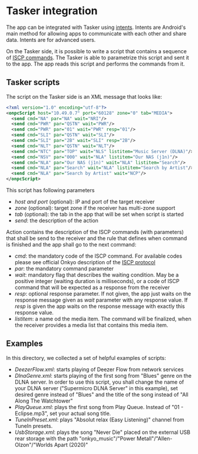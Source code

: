 # Tasker integration

The app can be integrated with Tasker using [intents](https://tasker.joaoapps.com/userguide/en/intents.html). 
Intents are Android's main method for allowing apps to communicate with each other and share data. 
Intents are for advanced users.

On the Tasker side, it is possible to write a script that contains a sequence of 
[ISCP commands](https://github.com/mkulesh/onpc/blob/master/doc/ISCP_AVR_140.xlsx). 
The Tasker is able to parametrize this script and sent it to the app. The app reads this script 
and performs the commands from it.

## Tasker scripts 

The script on the Tasker side is an XML message that looks like:

```xml
<?xml version="1.0" encoding="utf-8"?>
<onpcScript host="10.49.0.7" port="60128" zone="0" tab="MEDIA">
  <send cmd="NA" par="NA" wait="NRI"/>
  <send cmd="PWR" par="QSTN" wait="PWR"/>
  <send cmd="PWR" par="01" wait="PWR" resp="01"/>
  <send cmd="SLI" par="QSTN" wait="SLI"/>
  <send cmd="SLI" par="2B" wait="SLI" resp="2B"/>
  <send cmd="NLT" par="QSTN" wait="NLT"/>
  <send cmd="NTC" par="TOP" wait="NLS" listitem="Music Server (DLNA)"/>
  <send cmd="NSV" par="000" wait="NLA" listitem="Our NAS (j1n)"/>
  <send cmd="NLA" par="Our NAS (j1n)" wait="NLA" listitem="Search"/>
  <send cmd="NLA" par="Search" wait="NLA" listitem="Search by Artist"/>
  <send cmd="NLA" par="Search by Artist" wait="NCP"/>
</onpcScript>
```

This script has following parameters
- _host and port_ (optional): IP and port of the target receiver
- _zone_ (optional): target zone if the receiver has multi-zone support
- _tab_ (optional): the tab in the app that will be set when script is started
- _send_: the description of the action

Action contains the description of the ISCP commands (with parameters) that shall be send to 
the receiver and the rule that defines when command is finished and the app shall go to the 
next command:
- _cmd_: the mandatory code of the ISCP command. For available codes please see official Onkyo 
description of the [ISCP protocol](https://github.com/mkulesh/onpc/blob/master/doc/ISCP_AVR_140.xlsx)
- _par_: the mandatory command parameter
- _wait_: mandatory flag that describes the waiting condition. May be a positive integer 
(waiting duration is milliseconds), or a code of ISCP command that will be expected as a response
from the receiver
- _resp_: optional response parameter. If not given, the app just waits on the response message
given as _wait_ parameter with any response value. If _resp_ is given the app waits on the
response message with exactly this response value.
- _listitem_: a name od the media item. The command will be finalized, when the receiver provides
a media list that contains this media item.


## Examples
In this directory, we collected a set of helpful examples of scripts:
- _DeezerFlow.xml_: starts playing of Deezer Flow from network services
- _DlnaGenre.xml_: starts playing of the first song from "Blues" genre on the DLNA server. In order 
to use this script, you shall change the name of your DLNA server ("Supermicro DLNA Server" in this 
example), set desired genre instead of "Blues" and the title of the song instead of 
"All Along The Watchtower"
- _PlayQueue.xml_: plays the first song from Play Queue. Instead of "01 - Eclipse.mp3", set your 
actual song title.
- _TuneInPreset.xml_: plays "Absolut relax (Easy Listening)" channel from TuneIn presets.
- _UsbStorage.xml_: plays the song "Never Die" placed on the external USB rear storage with the path
"onkyo_music"/"Power Metall"/"Allen-Olzon"/"Worlds Apart (2020)" 